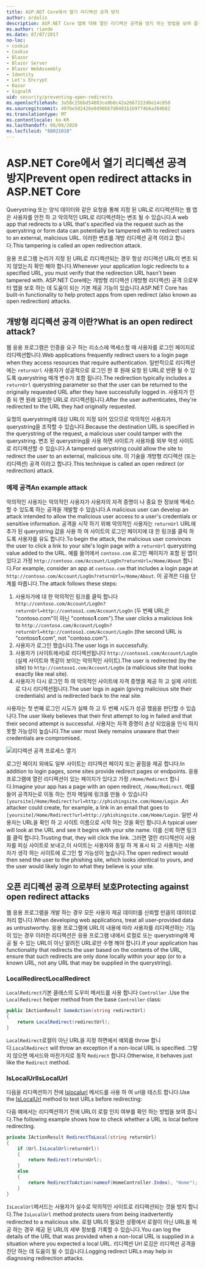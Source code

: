 ```yaml
---
title: ASP.NET Core에서 열기 리디렉션 공격 방지
author: ardalis
description: ASP.NET Core 앱에 대해 열린 리디렉션 공격을 방지 하는 방법을 보여 줍니다.
ms.author: riande
ms.date: 07/07/2017
no-loc:
- cookie
- Cookie
- Blazor
- Blazor Server
- Blazor WebAssembly
- Identity
- Let's Encrypt
- Razor
- SignalR
uid: security/preventing-open-redirects
ms.openlocfilehash: 3a58c25bbd54803ce0b8c42a2667222d6e14c050
ms.sourcegitcommit: 497be502426e9d90bb7d0401b1b9f74b6a384682
ms.translationtype: MT
ms.contentlocale: ko-KR
ms.lasthandoff: 08/08/2020
ms.locfileid: "88021018"
---
```

# <a name="prevent-open-redirect-attacks-in-aspnet-core"></a><span data-ttu-id="bfdd6-103">ASP.NET Core에서 열기 리디렉션 공격 방지</span><span class="sxs-lookup"><span data-stu-id="bfdd6-103">Prevent open redirect attacks in ASP.NET Core</span></span>

<span data-ttu-id="bfdd6-104">Querystring 또는 양식 데이터와 같은 요청을 통해 지정 된 URL로 리디렉션하는 웹 앱은 사용자를 안전 하 고 악의적인 URL로 리디렉션하는 변조 될 수 있습니다.</span><span class="sxs-lookup"><span data-stu-id="bfdd6-104">A web app that redirects to a URL that's specified via the request such as the querystring or form data can potentially be tampered with to redirect users to an external, malicious URL.</span></span> <span data-ttu-id="bfdd6-105">이러한 변조를 개방 리디렉션 공격 이라고 합니다.</span><span class="sxs-lookup"><span data-stu-id="bfdd6-105">This tampering is called an open redirection attack.</span></span>

<span data-ttu-id="bfdd6-106">응용 프로그램 논리가 지정 된 URL로 리디렉션되는 경우 항상 리디렉션 URL이 변조 되지 않았는지 확인 해야 합니다.</span><span class="sxs-lookup"><span data-stu-id="bfdd6-106">Whenever your application logic redirects to a specified URL, you must verify that the redirection URL hasn't been tampered with.</span></span> <span data-ttu-id="bfdd6-107">ASP.NET Core에는 개방형 리디렉션 (개방형 리디렉션) 공격 으로부터 앱을 보호 하는 데 도움이 되는 기본 제공 기능이 있습니다.</span><span class="sxs-lookup"><span data-stu-id="bfdd6-107">ASP.NET Core has built-in functionality to help protect apps from open redirect (also known as open redirection) attacks.</span></span>

## <a name="what-is-an-open-redirect-attack"></a><span data-ttu-id="bfdd6-108">개방형 리디렉션 공격 이란?</span><span class="sxs-lookup"><span data-stu-id="bfdd6-108">What is an open redirect attack?</span></span>

<span data-ttu-id="bfdd6-109">웹 응용 프로그램은 인증을 요구 하는 리소스에 액세스할 때 사용자를 로그인 페이지로 리디렉션합니다.</span><span class="sxs-lookup"><span data-stu-id="bfdd6-109">Web applications frequently redirect users to a login page when they access resources that require authentication.</span></span> <span data-ttu-id="bfdd6-110">일반적으로 리디렉션에는 `returnUrl` 사용자가 성공적으로 로그인 한 후 원래 요청 된 URL로 반환 될 수 있도록 querystring 매개 변수가 포함 됩니다.</span><span class="sxs-lookup"><span data-stu-id="bfdd6-110">The redirection typically includes a `returnUrl` querystring parameter so that the user can be returned to the originally requested URL after they have successfully logged in.</span></span> <span data-ttu-id="bfdd6-111">사용자가 인증 되 면 원래 요청한 URL로 리디렉션됩니다.</span><span class="sxs-lookup"><span data-stu-id="bfdd6-111">After the user authenticates, they're redirected to the URL they had originally requested.</span></span>

<span data-ttu-id="bfdd6-112">요청의 querystring에 대상 URL이 지정 되어 있으므로 악의적인 사용자가 querystring을 조작할 수 있습니다.</span><span class="sxs-lookup"><span data-stu-id="bfdd6-112">Because the destination URL is specified in the querystring of the request, a malicious user could tamper with the querystring.</span></span> <span data-ttu-id="bfdd6-113">변조 된 querystring을 사용 하면 사이트가 사용자를 외부 악성 사이트로 리디렉션할 수 있습니다.</span><span class="sxs-lookup"><span data-stu-id="bfdd6-113">A tampered querystring could allow the site to redirect the user to an external, malicious site.</span></span> <span data-ttu-id="bfdd6-114">이 기술을 개방형 리디렉션 (또는 리디렉션) 공격 이라고 합니다.</span><span class="sxs-lookup"><span data-stu-id="bfdd6-114">This technique is called an open redirect (or redirection) attack.</span></span>

### <a name="an-example-attack"></a><span data-ttu-id="bfdd6-115">예제 공격</span><span class="sxs-lookup"><span data-stu-id="bfdd6-115">An example attack</span></span>

<span data-ttu-id="bfdd6-116">악의적인 사용자는 악의적인 사용자가 사용자의 자격 증명이 나 중요 한 정보에 액세스할 수 있도록 하는 공격을 개발할 수 있습니다.</span><span class="sxs-lookup"><span data-stu-id="bfdd6-116">A malicious user can develop an attack intended to allow the malicious user access to a user's credentials or sensitive information.</span></span> <span data-ttu-id="bfdd6-117">공격을 시작 하기 위해 악의적인 사용자는 `returnUrl` URL에 추가 된 querystring 값을 사용 하 여 사이트의 로그인 페이지에 대 한 링크를 클릭 하도록 사용자를 유도 합니다.</span><span class="sxs-lookup"><span data-stu-id="bfdd6-117">To begin the attack, the malicious user convinces the user to click a link to your site's login page with a `returnUrl` querystring value added to the URL.</span></span> <span data-ttu-id="bfdd6-118">예를 들어에서 `contoso.com` 로그인 페이지가 포함 된 앱이 있다고 가정 `http://contoso.com/Account/LogOn?returnUrl=/Home/About` 합니다.</span><span class="sxs-lookup"><span data-stu-id="bfdd6-118">For example, consider an app at `contoso.com` that includes a login page at `http://contoso.com/Account/LogOn?returnUrl=/Home/About`.</span></span> <span data-ttu-id="bfdd6-119">이 공격은 다음 단계를 따릅니다.</span><span class="sxs-lookup"><span data-stu-id="bfdd6-119">The attack follows these steps:</span></span>

1. <span data-ttu-id="bfdd6-120">사용자가에 대 한 악의적인 링크를 클릭 합니다 `http://contoso.com/Account/LogOn?returnUrl=http://contoso1.com/Account/LogOn` (두 번째 URL은 "contoso.com"이 아닌 "contoso**1**.com").</span><span class="sxs-lookup"><span data-stu-id="bfdd6-120">The user clicks a malicious link to `http://contoso.com/Account/LogOn?returnUrl=http://contoso1.com/Account/LogOn` (the second URL is "contoso**1**.com", not "contoso.com").</span></span>
2. <span data-ttu-id="bfdd6-121">사용자가 로그인 했습니다.</span><span class="sxs-lookup"><span data-stu-id="bfdd6-121">The user logs in successfully.</span></span>
3. <span data-ttu-id="bfdd6-122">사용자가 (사이트에서)로 리디렉션됩니다 `http://contoso1.com/Account/LogOn` (실제 사이트와 똑같이 보이는 악의적인 사이트).</span><span class="sxs-lookup"><span data-stu-id="bfdd6-122">The user is redirected (by the site) to `http://contoso1.com/Account/LogOn` (a malicious site that looks exactly like real site).</span></span>
4. <span data-ttu-id="bfdd6-123">사용자가 다시 로그인 하 여 악의적인 사이트에 자격 증명을 제공 하 고 실제 사이트로 다시 리디렉션됩니다.</span><span class="sxs-lookup"><span data-stu-id="bfdd6-123">The user logs in again (giving malicious site their credentials) and is redirected back to the real site.</span></span>

<span data-ttu-id="bfdd6-124">사용자는 첫 번째 로그인 시도가 실패 하 고 두 번째 시도가 성공 했음을 판단할 수 있습니다.</span><span class="sxs-lookup"><span data-stu-id="bfdd6-124">The user likely believes that their first attempt to log in failed and that their second attempt is successful.</span></span> <span data-ttu-id="bfdd6-125">사용자는 자격 증명이 손상 되었음을 인식 하지 못할 가능성이 높습니다.</span><span class="sxs-lookup"><span data-stu-id="bfdd6-125">The user most likely remains unaware that their credentials are compromised.</span></span>

![리디렉션 공격 프로세스 열기](preventing-open-redirects/_static/open-redirection-attack-process.png)

<span data-ttu-id="bfdd6-127">로그인 페이지 외에도 일부 사이트는 리디렉션 페이지 또는 끝점을 제공 합니다.</span><span class="sxs-lookup"><span data-stu-id="bfdd6-127">In addition to login pages, some sites provide redirect pages or endpoints.</span></span> <span data-ttu-id="bfdd6-128">응용 프로그램에 열린 리디렉션이 있는 페이지가 있다고 가정 `/Home/Redirect` 합니다.</span><span class="sxs-lookup"><span data-stu-id="bfdd6-128">Imagine your app has a page with an open redirect, `/Home/Redirect`.</span></span> <span data-ttu-id="bfdd6-129">예를 들어 공격자는로 이동 하는 전자 메일에 링크를 만들 수 있습니다 `[yoursite]/Home/Redirect?url=http://phishingsite.com/Home/Login` .</span><span class="sxs-lookup"><span data-stu-id="bfdd6-129">An attacker could create, for example, a link in an email that goes to `[yoursite]/Home/Redirect?url=http://phishingsite.com/Home/Login`.</span></span> <span data-ttu-id="bfdd6-130">일반 사용자는 URL을 확인 하 고 사이트 이름으로 시작 하는 것을 확인 합니다.</span><span class="sxs-lookup"><span data-stu-id="bfdd6-130">A typical user will look at the URL and see it begins with your site name.</span></span> <span data-ttu-id="bfdd6-131">이를 신뢰 하면 링크를 클릭 합니다.</span><span class="sxs-lookup"><span data-stu-id="bfdd6-131">Trusting that, they will click the link.</span></span> <span data-ttu-id="bfdd6-132">그러면 열린 리디렉션이 사용자를 피싱 사이트로 보내고,이 사이트는 사용자와 동일 하 게 표시 되 고 사용자는 사용자가 생각 하는 사이트에 로그인 할 가능성이 높습니다.</span><span class="sxs-lookup"><span data-stu-id="bfdd6-132">The open redirect would then send the user to the phishing site, which looks identical to yours, and the user would likely login to what they believe is your site.</span></span>

## <a name="protecting-against-open-redirect-attacks"></a><span data-ttu-id="bfdd6-133">오픈 리디렉션 공격 으로부터 보호</span><span class="sxs-lookup"><span data-stu-id="bfdd6-133">Protecting against open redirect attacks</span></span>

<span data-ttu-id="bfdd6-134">웹 응용 프로그램을 개발 하는 경우 모든 사용자 제공 데이터를 신뢰할 만큼의 데이터로 처리 합니다.</span><span class="sxs-lookup"><span data-stu-id="bfdd6-134">When developing web applications, treat all user-provided data as untrustworthy.</span></span> <span data-ttu-id="bfdd6-135">응용 프로그램에 URL의 내용에 따라 사용자를 리디렉션하는 기능이 있는 경우 이러한 리디렉션은 응용 프로그램 내에서 로컬로 또는 querystring에 제공 될 수 있는 URL이 아닌 알려진 URL로만 수행 해야 합니다.</span><span class="sxs-lookup"><span data-stu-id="bfdd6-135">If your application has functionality that redirects the user based on the contents of the URL,  ensure that such redirects are only done locally within your app (or to a known URL, not any URL that may be supplied in the querystring).</span></span>

### <a name="localredirect"></a><span data-ttu-id="bfdd6-136">LocalRedirect</span><span class="sxs-lookup"><span data-stu-id="bfdd6-136">LocalRedirect</span></span>

<span data-ttu-id="bfdd6-137">`LocalRedirect`기본 클래스의 도우미 메서드를 사용 합니다 `Controller` .</span><span class="sxs-lookup"><span data-stu-id="bfdd6-137">Use the `LocalRedirect` helper method from the base `Controller` class:</span></span>

```csharp
public IActionResult SomeAction(string redirectUrl)
{
    return LocalRedirect(redirectUrl);
}
```

<span data-ttu-id="bfdd6-138">`LocalRedirect`로컬이 아닌 URL을 지정 하면에서 예외를 throw 합니다.</span><span class="sxs-lookup"><span data-stu-id="bfdd6-138">`LocalRedirect` will throw an exception if a non-local URL is specified.</span></span> <span data-ttu-id="bfdd6-139">그렇지 않으면 메서드와 마찬가지로 동작 `Redirect` 합니다.</span><span class="sxs-lookup"><span data-stu-id="bfdd6-139">Otherwise, it behaves just like the `Redirect` method.</span></span>

### <a name="islocalurl"></a><span data-ttu-id="bfdd6-140">IsLocalUrl</span><span class="sxs-lookup"><span data-stu-id="bfdd6-140">IsLocalUrl</span></span>

<span data-ttu-id="bfdd6-141">다음을 리디렉션하기 전에 [Islocalurl](/dotnet/api/Microsoft.AspNetCore.Mvc.IUrlHelper.islocalurl#Microsoft_AspNetCore_Mvc_IUrlHelper_IsLocalUrl_System_String_) 메서드를 사용 하 여 url을 테스트 합니다.</span><span class="sxs-lookup"><span data-stu-id="bfdd6-141">Use the [IsLocalUrl](/dotnet/api/Microsoft.AspNetCore.Mvc.IUrlHelper.islocalurl#Microsoft_AspNetCore_Mvc_IUrlHelper_IsLocalUrl_System_String_) method to test URLs before redirecting:</span></span>

<span data-ttu-id="bfdd6-142">다음 예에서는 리디렉션하기 전에 URL이 로컬 인지 여부를 확인 하는 방법을 보여 줍니다.</span><span class="sxs-lookup"><span data-stu-id="bfdd6-142">The following example shows how to check whether a URL is local before redirecting.</span></span>

```csharp
private IActionResult RedirectToLocal(string returnUrl)
{
    if (Url.IsLocalUrl(returnUrl))
    {
        return Redirect(returnUrl);
    }
    else
    {
        return RedirectToAction(nameof(HomeController.Index), "Home");
    }
}
```

<span data-ttu-id="bfdd6-143">`IsLocalUrl`메서드는 사용자가 실수로 악의적인 사이트로 리디렉션되는 것을 방지 합니다.</span><span class="sxs-lookup"><span data-stu-id="bfdd6-143">The `IsLocalUrl` method protects users from being inadvertently redirected to a malicious site.</span></span> <span data-ttu-id="bfdd6-144">로컬 URL이 필요한 상황에서 로컬이 아닌 URL을 제공 하는 경우 제공 된 URL의 세부 정보를 기록할 수 있습니다.</span><span class="sxs-lookup"><span data-stu-id="bfdd6-144">You can log the details of the URL that was provided when a non-local URL is supplied in a situation where you expected a local URL.</span></span> <span data-ttu-id="bfdd6-145">리디렉션 Url 로깅은 리디렉션 공격을 진단 하는 데 도움이 될 수 있습니다.</span><span class="sxs-lookup"><span data-stu-id="bfdd6-145">Logging redirect URLs may help in diagnosing redirection attacks.</span></span>
